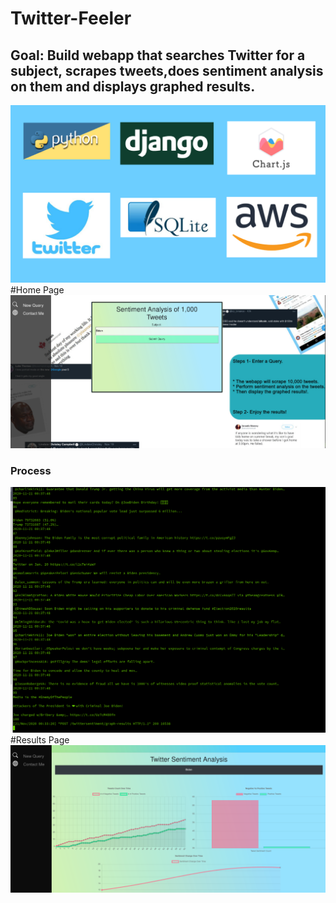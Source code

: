 # Twitter-Feeler
## Goal: Build webapp that searches Twitter for a subject, scrapes tweets,does sentiment analysis on them and displays graphed results.

![](imgs/image1.jpg)
#Home Page
![](imgs/home.png)
### Process
![](imgs/tweetscrape.png)
#Results Page
![](imgs/results.png)

